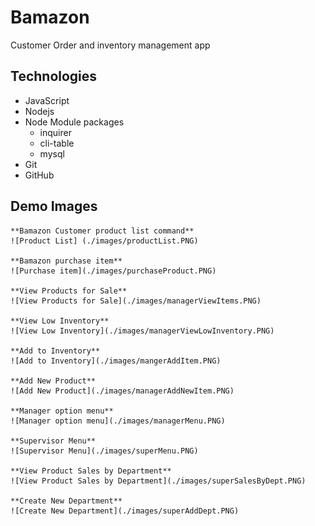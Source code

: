 # Bamazon
Customer Order and inventory management app


## Technologies 
  * JavaScript
  * Nodejs
  * Node Module packages
     - inquirer
     - cli-table
     - mysql
  * Git
  * GitHub
  
 ## Demo Images

    **Bamazon Customer product list command**
    ![Product List] (./images/productList.PNG)

    **Bamazon purchase item**
    ![Purchase item](./images/purchaseProduct.PNG)

    **View Products for Sale**
    ![View Products for Sale](./images/managerViewItems.PNG)

    **View Low Inventory**
    ![View Low Inventory](./images/managerViewLowInventory.PNG)

    **Add to Inventory**
    ![Add to Inventory](./images/mangerAddItem.PNG)

    **Add New Product**
    ![Add New Product](./images/managerAddNewItem.PNG)

    **Manager option menu**
    ![Manager option menu](./images/managerMenu.PNG)

    **Supervisor Menu**
    ![Supervisor Menu](./images/superMenu.PNG)

    **View Product Sales by Department**
    ![View Product Sales by Department](./images/superSalesByDept.PNG)

    **Create New Department**
    ![Create New Department](./images/superAddDept.PNG)